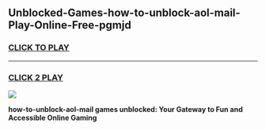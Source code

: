 
## Unblocked-Games-how-to-unblock-aol-mail-Play-Online-Free-pgmjd
<h3>
<a href="https://premium76.site?title=how-to-unblock-aol-mail&ref=26A">CLICK TO PLAY</a></h3>
<hr>

<h3>
<a href="https://premium76.site?title=how-to-unblock-aol-mail&ref=26A">CLICK 2 PLAY</a>
  
</h3>

<a href="https://premium76.site?title=how-to-unblock-aol-mail&ref=26A"><img src="https://clearcache.store/games.png"></a>


**how-to-unblock-aol-mail games unblocked: Your Gateway to Fun and Accessible Online Gaming**
